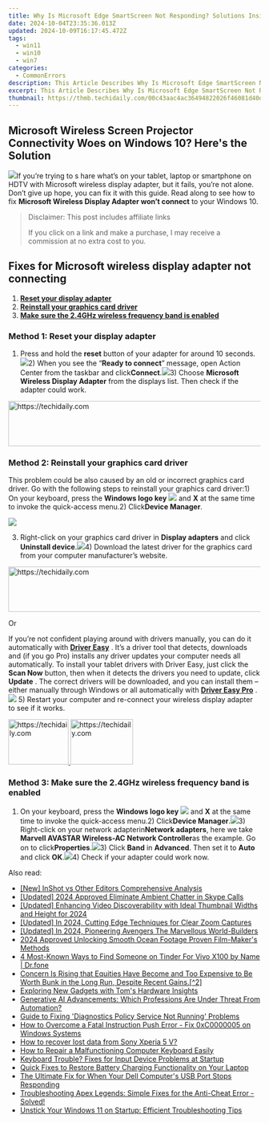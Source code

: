 ```yaml
---
title: Why Is Microsoft Edge SmartScreen Not Responding? Solutions Inside
date: 2024-10-04T23:35:36.013Z
updated: 2024-10-09T16:17:45.472Z
tags:
  - win11
  - win10
  - win7
categories:
  - CommonErrors
description: This Article Describes Why Is Microsoft Edge SmartScreen Not Responding? Solutions Inside
excerpt: This Article Describes Why Is Microsoft Edge SmartScreen Not Responding? Solutions Inside
thumbnail: https://thmb.techidaily.com/00c43aac4ac36494822026f46081d40ded4f30b2adeccfa477f16f86895593d2.jpg
---
```


## Microsoft Wireless Screen Projector Connectivity Woes on Windows 10? Here's the Solution

![](https://images.drivereasy.com/wp-content/uploads/2017/04/1-20.jpg)If you’re trying to s  hare what’s on your tablet, laptop or smartphone on HDTV with Microsoft wireless display adapter, but it fails, you’re not alone. Don’t give up hope, you can fix it with this guide.  Read along to see how to fix **Microsoft Wireless Display Adapter won’t connect** to your Windows 10\.

>  Disclaimer: This post includes affiliate links
>
>  If you click on a link and make a purchase, I may receive a commission at no extra cost to you.
>

## Fixes for Microsoft wireless display adapter not connecting

1. **[Reset your display adapter](https://tools.techidaily.com/drivereasy/download/)**
2. **[Reinstall your graphics card driver](https://tools.techidaily.com/drivereasy/download/)**
3. **[Make sure the 2.4GHz wireless frequency band is enabled](https://tools.techidaily.com/drivereasy/download/)**

### Method 1: Reset your display adapter

 1) Press and hold the **reset** button of your adapter for around 10 seconds. ![](https://images.drivereasy.com/wp-content/uploads/2017/04/2-21.jpg)2) When you see the “**Ready to connect**” message, open Action Center from the taskbar and click**Connect**.![](https://images.drivereasy.com/wp-content/uploads/2017/04/3-20.jpg)3) Choose **Microsoft Wireless Display Adapter** from the displays list. Then check if the adapter could work.

<!-- affiliate ads begin -->
<a href="https://aligracehair.sjv.io/c/5597632/2006946/19272" target="_top" id="2006946">
  <img src="//a.impactradius-go.com/display-ad/19272-2006946" border="0" alt="https://techidaily.com" width="728" height="90"/>
</a>
<img height="0" width="0" src="https://aligracehair.sjv.io/i/5597632/2006946/19272" style="position:absolute;visibility:hidden;" border="0" />
<!-- affiliate ads end -->

### Method 2: Reinstall your graphics card driver

This problem could be also caused by an old or incorrect graphics card driver. Go with the following steps to reinstall your graphics card driver:1) On your keyboard, press the   **Windows logo key** ![](https://images.drivereasy.com/wp-content/uploads/2017/08/img_59a516b53b983.png)  and **X**  at the same time to invoke the quick-access menu.2) Click**Device Manager**.

![](https://images.drivereasy.com/wp-content/uploads/2017/09/img_59c4e6e3d234f.png)

3) Right-click on your graphics card driver in **Display adapters** and click **Uninstall device**.![](https://images.drivereasy.com/wp-content/uploads/2017/04/7-10.jpg)4) Download the latest driver for the graphics card from your computer manufacturer’s website.

<!-- affiliate ads begin -->
<a href="https://appsumo.8odi.net/c/5597632/2049390/7443" target="_top" id="2049390">
  <img src="//a.impactradius-go.com/display-ad/7443-2049390" border="0" alt="https://techidaily.com" width="728" height="90"/>
</a>
<img height="0" width="0" src="https://appsumo.8odi.net/i/5597632/2049390/7443" style="position:absolute;visibility:hidden;" border="0" />
<!-- affiliate ads end -->

Or

If you’re not confident playing around with drivers manually, you can do it automatically with  **[Driver Easy](https://tools.techidaily.com/drivereasy/download/)** .  It’s a driver tool that detects, downloads and (if you go Pro) installs any driver updates your computer needs all automatically.  To install your tablet drivers with Driver Easy, just click the **Scan Now**  button, then when it detects the drivers you need to update, click **Update**  . The correct drivers will be downloaded, and you can install them – either manually through Windows or all automatically with [**Driver Easy Pro**](https://tools.techidaily.com/drivereasy/download/) . ![](https://images.drivereasy.com/wp-content/uploads/2017/04/de-5.8-graphics.jpg) 5) Restart your computer and re-connect your wireless display adapter to see if it works.

<!-- affiliate ads begin -->
<a href="https://bluettide.pxf.io/c/5597632/2141684/17092" target="_top" id="2141684">
  <img src="//a.impactradius-go.com/display-ad/17092-2141684" border="0" alt="https://techidaily.com" width="120" height="90"/>
</a>
<img height="0" width="0" src="https://bluettide.pxf.io/i/5597632/2141684/17092" style="position:absolute;visibility:hidden;" border="0" />
<!-- affiliate ads end -->

<!-- affiliate ads begin -->
<a href="https://aligracehair.sjv.io/c/5597632/2135395/19272" target="_top" id="2135395">
  <img src="//a.impactradius-go.com/display-ad/19272-2135395" border="0" alt="https://techidaily.com" width="125" height="90"/>
</a>
<img height="0" width="0" src="https://aligracehair.sjv.io/i/5597632/2135395/19272" style="position:absolute;visibility:hidden;" border="0" />
<!-- affiliate ads end -->

### Method 3: Make sure the 2.4GHz wireless frequency band is enabled

1) On your keyboard, press the   **Windows logo key** ![](https://images.drivereasy.com/wp-content/uploads/2017/08/img_59a516b53b983.png)  and **X**  at the same time to invoke the quick-access menu.2) Click**Device Manager**.![](https://images.drivereasy.com/wp-content/uploads/2017/09/img_59c4e6e3d234f.png)3) Right-click on your network adapterin**Network adapters**, here we take **Marvell AVASTAR Wireless-AC Network Controller**as the example. Go on to click**Properties**.![](https://images.drivereasy.com/wp-content/uploads/2017/04/5-16.jpg)3) Click **Band** in **Advanced**. Then set it to **Auto** and click **OK**.![](https://images.drivereasy.com/wp-content/uploads/2017/04/6-16.jpg)4) Check if your adapter could work now.

<ins class="adsbygoogle"
     style="display:block"
     data-ad-format="autorelaxed"
     data-ad-client="ca-pub-7571918770474297"
     data-ad-slot="1223367746"></ins>

<ins class="adsbygoogle"
     style="display:block"
     data-ad-client="ca-pub-7571918770474297"
     data-ad-slot="8358498916"
     data-ad-format="auto"
     data-full-width-responsive="true"></ins>

<span class="atpl-alsoreadstyle">Also read:</span>
<div><ul>
<li><a href="https://extra-approaches.techidaily.com/new-inshot-vs-other-editors-comprehensive-analysis/"><u>[New] InShot vs Other Editors Comprehensive Analysis</u></a></li>
<li><a href="https://screen-video-capture.techidaily.com/updated-2024-approved-eliminate-ambient-chatter-in-skype-calls/"><u>[Updated] 2024 Approved Eliminate Ambient Chatter in Skype Calls</u></a></li>
<li><a href="https://facebook-record-videos.techidaily.com/updated-enhancing-video-discoverability-with-ideal-thumbnail-widths-and-height-for-2024/"><u>[Updated] Enhancing Video Discoverability with Ideal Thumbnail Widths and Height for 2024</u></a></li>
<li><a href="https://digital-screen-recording.techidaily.com/updated-in-2024-cutting-edge-techniques-for-clear-zoom-captures/"><u>[Updated] In 2024, Cutting Edge Techniques for Clear Zoom Captures</u></a></li>
<li><a href="https://youtube-sure.techidaily.com/ed-in-2024-pioneering-avengers-the-marvellous-world-builders/"><u>[Updated] In 2024, Pioneering Avengers The Marvellous World-Builders</u></a></li>
<li><a href="https://some-approaches.techidaily.com/2024-approved-unlocking-smooth-ocean-footage-proven-film-makers-methods/"><u>2024 Approved Unlocking Smooth Ocean Footage Proven Film-Maker's Methods</u></a></li>
<li><a href="https://review-topics.techidaily.com/4-most-known-ways-to-find-someone-on-tinder-for-vivo-x100-by-name-drfone-by-drfone-virtual-android/"><u>4 Most-Known Ways to Find Someone on Tinder For Vivo X100 by Name | Dr.fone</u></a></li>
<li><a href="https://win-howtos.techidaily.com/concern-is-rising-that-equities-have-become-and-too-expensive-to-be-worth-bunk-in-the-long-run-despite-recent-gains2/"><u>Concern Is Rising that Equities Have Become and Too Expensive to Be Worth Bunk in the Long Run, Despite Recent Gains.[^2]</u></a></li>
<li><a href="https://hardware-reviews.techidaily.com/exploring-new-gadgets-with-toms-hardware-insights/"><u>Exploring New Gadgets with Tom's Hardware Insights</u></a></li>
<li><a href="https://tech-revival.techidaily.com/generative-ai-advancements-which-professions-are-under-threat-from-automation/"><u>Generative AI Advancements: Which Professions Are Under Threat From Automation?</u></a></li>
<li><a href="https://win-howtos.techidaily.com/guide-to-fixing-diagnostics-policy-service-not-running-problems/"><u>Guide to Fixing 'Diagnostics Policy Service Not Running' Problems</u></a></li>
<li><a href="https://win-howtos.techidaily.com/how-to-overcome-a-fatal-instruction-push-error-fix-0xc0000005-on-windows-systems/"><u>How to Overcome a Fatal Instruction Push Error - Fix 0xC0000005 on Windows Systems</u></a></li>
<li><a href="https://blog-min.techidaily.com/how-to-recover-lost-data-from-sony-xperia-5-v-by-fonelab-android-recover-data/"><u>How to recover lost data from Sony Xperia 5 V?</u></a></li>
<li><a href="https://win-howtos.techidaily.com/how-to-repair-a-malfunctioning-computer-keyboard-easily/"><u>How to Repair a Malfunctioning Computer Keyboard Easily</u></a></li>
<li><a href="https://win-howtos.techidaily.com/keyboard-trouble-fixes-for-input-device-problems-at-startup/"><u>Keyboard Trouble? Fixes for Input Device Problems at Startup</u></a></li>
<li><a href="https://win-howtos.techidaily.com/quick-fixes-to-restore-battery-charging-functionality-on-your-laptop/"><u>Quick Fixes to Restore Battery Charging Functionality on Your Laptop</u></a></li>
<li><a href="https://win-howtos.techidaily.com/the-ultimate-fix-for-when-your-dell-computers-usb-port-stops-responding/"><u>The Ultimate Fix for When Your Dell Computer's USB Port Stops Responding</u></a></li>
<li><a href="https://win-howtos.techidaily.com/1723210018626-troubleshooting-apex-legends-simple-fixes-for-the-anti-cheat-error-solved/"><u>Troubleshooting Apex Legends: Simple Fixes for the Anti-Cheat Error - Solved!</u></a></li>
<li><a href="https://win-howtos.techidaily.com/unstick-your-windows-11-on-startup-efficient-troubleshooting-tips/"><u>Unstick Your Windows 11 on Startup: Efficient Troubleshooting Tips</u></a></li>
</ul></div>

